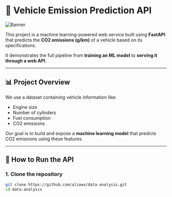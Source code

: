 # 🚗 Vehicle Emission Prediction API

![Banner](https://via.placeholder.com/1200x300?text=Vehicle+Emission+Prediction+with+FastAPI+%26+ML)

This project is a machine learning-powered web service built using **FastAPI** that predicts the **CO2 emissions (g/km)** of a vehicle based on its specifications.

It demonstrates the full pipeline from **training an ML model** to **serving it through a web API**.

---

## 📊 Project Overview

We use a dataset containing vehicle information like:

- Engine size
- Number of cylinders
- Fuel consumption
- CO2 emissions

Our goal is to build and expose a **machine learning model** that predicts CO2 emissions using these features.

---

## 🚀 How to Run the API

### 1. Clone the repository

```bash
git clone https://github.com/aliowx/data-analysis.git
cd data-analysis

